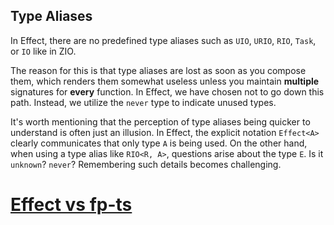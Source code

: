 ## Type Aliases

In Effect, there are no predefined type aliases such as `UIO`, `URIO`, `RIO`, `Task`, or `IO` like in ZIO.

The reason for this is that type aliases are lost as soon as you compose them, which renders them somewhat useless unless you maintain **multiple** signatures for **every** function. In Effect, we have chosen not to go down this path. Instead, we utilize the `never` type to indicate unused types.

It's worth mentioning that the perception of type aliases being quicker to understand is often just an illusion. In Effect, the explicit notation `Effect<A>` clearly communicates that only type `A` is being used. On the other hand, when using a type alias like `RIO<R, A>`, questions arise about the type `E`. Is it `unknown`? `never`? Remembering such details becomes challenging.

# [Effect vs fp-ts](https://effect.website/docs/additional-resources/effect-vs-fp-ts/)
